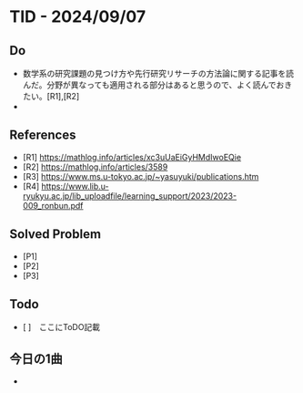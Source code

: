 # TID - 2024/09/07
<!--
## Learnings
- 
- 
-->


## Do
- 数学系の研究課題の見つけ方や先行研究リサーチの方法論に関する記事を読んだ。分野が異なっても適用される部分はあると思うので、よく読んでおきたい。[R1],[R2]
- 

## References
- [R1] https://mathlog.info/articles/xc3uUaEiGyHMdIwoEQie
- [R2] https://mathlog.info/articles/3589
- [R3] https://www.ms.u-tokyo.ac.jp/~yasuyuki/publications.htm
- [R4] https://www.lib.u-ryukyu.ac.jp/lib_uploadfile/learning_support/2023/2023-009_ronbun.pdf

## Solved Problem
- [P1] 
- [P2] 
- [P3] 


## Todo
- [ ]　ここにToDO記載

## 今日の1曲
- 
